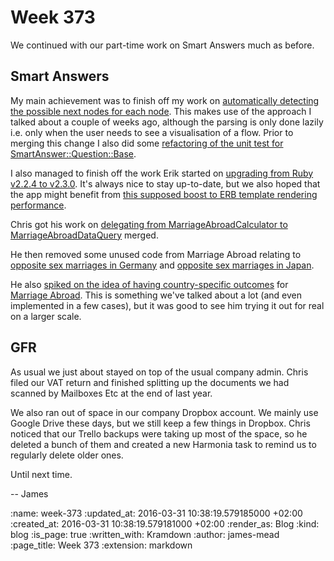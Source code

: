 Week 373
========

We continued with our part-time work on Smart Answers much as before.

## Smart Answers

My main achievement was to finish off my work on [automatically detecting the possible next nodes for each node][pr-2343]. This makes use of the approach I talked about a couple of weeks ago, although the parsing is only done lazily i.e. only when the user needs to see a visualisation of a flow. Prior to merging this change I also did some [refactoring of the unit test for SmartAnswer::Question::Base][pr-2340].

I also managed to finish off the work Erik started on [upgrading from Ruby v2.2.4 to v2.3.0][pr-2345]. It's always nice to stay up-to-date, but we also hoped that the app might benefit from [this supposed boost to ERB template rendering performance][rails-erb-template-rendering-performance].

Chris got his work on [delegating from MarriageAbroadCalculator to MarriageAbroadDataQuery][pr-2346] merged.

He then removed some unused code from Marriage Abroad relating to [opposite sex marriages in Germany][pr-2352] and [opposite sex marriages in Japan][pr-2349].

He also [spiked on the idea of having country-specific outcomes][pr-2354] for [Marriage Abroad][]. This is something we've talked about a lot (and even implemented in a few cases), but it was good to see him trying it out for real on a larger scale.

## GFR

As usual we just about stayed on top of the usual company admin. Chris filed our VAT return and finished splitting up the documents we had scanned by Mailboxes Etc at the end of last year.

We also ran out of space in our company Dropbox account. We mainly use Google Drive these days, but we still keep a few things in Dropbox. Chris noticed that our Trello backups were taking up most of the space, so he deleted a bunch of them and created a new Harmonia task to remind us to regularly delete older ones.

Until next time.

-- James

[pr-2351]: https://github.com/alphagov/smart-answers/pull/2351
[pr-2345]: https://github.com/alphagov/smart-answers/pull/2345
[pr-2343]: https://github.com/alphagov/smart-answers/pull/2343
[pr-2340]: https://github.com/alphagov/smart-answers/pull/2340
[pr-2352]: https://github.com/alphagov/smart-answers/pull/2352
[pr-2354]: https://github.com/alphagov/smart-answers/pull/2354
[pr-2349]: https://github.com/alphagov/smart-answers/pull/2349
[pr-2346]: https://github.com/alphagov/smart-answers/pull/2346


[rails-erb-template-rendering-performance]: http://ruby-performance-book.com/blog/2016/02/is-ruby-2-3-faster-rails-erb-template-rendering-performance.html
[Marriage Abroad]: https://www.gov.uk/marriage-abroad

:name: week-373
:updated_at: 2016-03-31 10:38:19.579185000 +02:00
:created_at: 2016-03-31 10:38:19.579181000 +02:00
:render_as: Blog
:kind: blog
:is_page: true
:written_with: Kramdown
:author: james-mead
:page_title: Week 373
:extension: markdown
